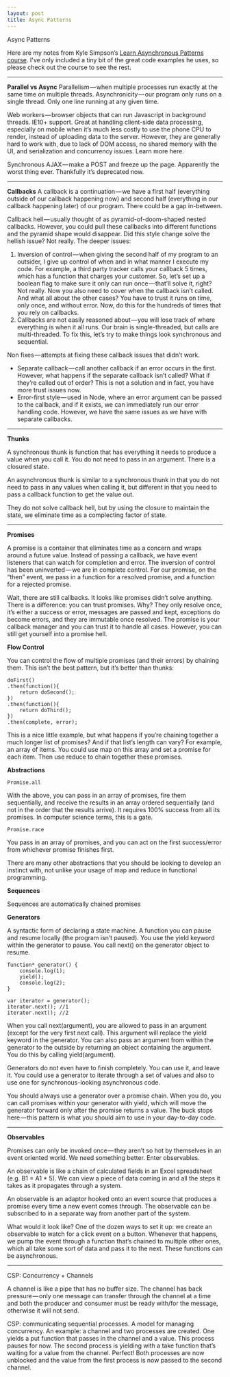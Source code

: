 ```yaml
---
layout: post
title: Async Patterns
---
```


Async Patterns

Here are my notes from Kyle Simpson’s <a href="https://frontendmasters.com/courses/rethinking-async-js/" target="_blank">Learn Asynchronous Patterns course</a>. I've only included a tiny bit of the great code examples he uses, so please check out the course to see the rest.

---

**Parallel vs Async**
Parallelism — when multiple processes run exactly at the same time on multiple threads.
Asynchronicity — our program only runs on a single thread. Only one line running at any given time.

Web workers — browser objects that can run Javascript in background threads. IE10+ support. Great at handling client-side data processing, especially on mobile when it’s much less costly to use the phone CPU to render, instead of uploading data to the server. However, they are generally hard to work with, due to lack of DOM access, no shared memory with the UI, and serialization and concurrency issues. Learn more here.

Synchronous AJAX — make a POST and freeze up the page. Apparently the worst thing ever. Thankfully it’s deprecated now.

---

**Callbacks**
A callback is a continuation — we have a first half (everything outside of our callback happening now) and second half (everything in our callback happening later) of our program. There could be a gap in-between.

Callback hell — usually thought of as pyramid-of-doom-shaped nested callbacks. However, you could pull these callbacks into different functions and the pyramid shape would disappear. Did this style change solve the hellish issue? Not really. The deeper issues:

1. Inversion of control — when giving the second half of my program to an outsider, I give up control of when and in what manner I execute my code. For example, a third party tracker calls your callback 5 times, which has a function that charges your customer. So, let’s set up a boolean flag to make sure it only can run once — that’ll solve it, right? Not really. Now you also need to cover when the callback isn’t called. And what all about the other cases? You have to trust it runs on time, only once, and without error. Now, do this for the hundreds of times that you rely on callbacks.
2. Callbacks are not easily reasoned about — you will lose track of where everything is when it all runs. Our brain is single-threaded, but calls are multi-threaded. To fix this, let’s try to make things look synchronous and sequential.

Non fixes — attempts at fixing these callback issues that didn’t work.

- Separate callback — call another callback if an error occurs in the first. However, what happens if the separate callback isn’t called? What if they’re called out of order? This is not a solution and in fact, you have more trust issues now.
- Error-first style — used in Node, where an error argument can be passed to the callback, and if it exists, we can immediately run our error handling code. However, we have the same issues as we have with separate callbacks.

---

**Thunks**

A synchronous thunk is function that has everything it needs to produce a value when you call it. You do not need to pass in an argument. There is a closured state.

An asynchronous thunk is similar to a synchronous thunk in that you do not need to pass in any values when calling it, but different in that you need to pass a callback function to get the value out.

They do not solve callback hell, but by using the closure to maintain the state, we eliminate time as a complecting factor of state.

---

**Promises**

A promise is a container that eliminates time as a concern and wraps around a future value. Instead of passing a callback, we have event listeners that can watch for completion and error. The inversion of control has been uninverted — we are in complete control. For our promise, on the “then” event, we pass in a function for a resolved promise, and a function for a rejected promise.

Wait, there are still callbacks. It looks like promises didn’t solve anything. There is a difference: you can trust promises. Why? They only resolve once, it’s either a success or error, messages are passed and kept, exceptions do become errors, and they are immutable once resolved. The promise is your callback manager and you can trust it to handle all cases. However, you can still get yourself into a promise hell.

**Flow Control**

You can control the flow of multiple promises (and their errors) by chaining them. This isn’t the best pattern, but it’s better than thunks:

    doFirst()
    .then(function(){
        return doSecond(); 
    })
    .then(function(){
        return doThird();
    })
    .then(complete, error);

This is a nice little example, but what happens if you’re chaining together a much longer list of promises? And if that list’s length can vary? For example, an array of items. You could use map on this array and set a promise for each item. Then use reduce to chain together these promises.

**Abstractions**

    Promise.all

With the above, you can pass in an array of promises, fire them sequentially, and receive the results in an array ordered sequentially (and not in the order that the results arrive). It requires 100% success from all its promises. In computer science terms, this is a gate.

    Promise.race

You pass in an array of promises, and you can act on the first success/error from whichever promise finishes first.

There are many other abstractions that you should be looking to develop an instinct with, not unlike your usage of map and reduce in functional programming.

**Sequences**

Sequences are automatically chained promises

**Generators**

A syntactic form of declaring a state machine. A function you can pause and resume locally (the program isn’t paused). You use the yield keyword within the generator to pause. You call next() on the generator object to resume.

    function* generator() {
        console.log(1);
        yield();
        console.log(2);
    }

    var iterator = generator();
    iterator.next(); //1
    iterator.next(); //2

When you call next(argument), you are allowed to pass in an argument (except for the very first next call). This argument will replace the yield keyword in the generator. You can also pass an argument from within the generator to the outside by returning an object containing the argument. You do this by calling yield(argument).

Generators do not even have to finish completely. You can use it, and leave it. You could use a generator to iterate through a set of values and also to use one for synchronous-looking asynchronous code.

You should always use a generator over a promise chain. When you do, you can call promises within your generator with yield, which will move the generator forward only after the promise returns a value. The buck stops here — this pattern is what you should aim to use in your day-to-day code.

---

**Observables**

Promises can only be invoked once — they aren’t so hot by themselves in an event oriented world. We need something better. Enter observables.

An observable is like a chain of calculated fields in an Excel spreadsheet (e.g. B1 = A1 * 5). We can view a piece of data coming in and all the steps it takes as it propagates through a system.

An observable is an adaptor hooked onto an event source that produces a promise every time a new event comes through. The observable can be subscribed to in a separate way from another part of the system.

What would it look like? One of the dozen ways to set it up: we create an observable to watch for a click event on a button. Whenever that happens, we pump the event through a function that’s chained to multiple other ones, which all take some sort of data and pass it to the next. These functions can be asynchronous.

---

CSP: Concurrency + Channels

A channel is like a pipe that has no buffer size. The channel has back pressure — only one message can transfer through the channel at a time and both the producer and consumer must be ready with/for the message, otherwise it will not send.

CSP: communicating sequential processes. A model for managing concurrency. An example: a channel and two processes are created. One yields a put function that passes in the channel and a value. This process pauses for now. The second process is yielding with a take function that’s waiting for a value from the channel. Perfect! Both processes are now unblocked and the value from the first process is now passed to the second channel.